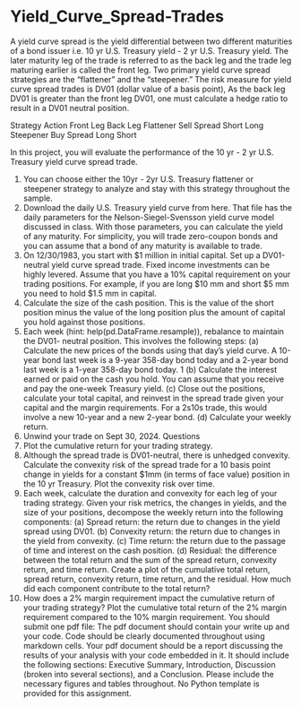 # Yield_Curve_Spread-Trades

A yield curve spread is the yield differential between two different maturities of a bond
issuer i.e. 10 yr U.S. Treasury yield - 2 yr U.S. Treasury yield. The later maturity leg of the
trade is referred to as the back leg and the trade leg maturing earlier is called the front leg.
Two primary yield curve spread strategies are the “flattener” and the “steepener.” The risk
measure for yield curve spread trades is DV01 (dollar value of a basis point), As the back
leg DV01 is greater than the front leg DV01, one must calculate a hedge ratio to result in a
DV01 neutral position.

Strategy Action Front Leg Back Leg
Flattener Sell Spread Short Long
Steepener Buy Spread Long Short

In this project, you will evaluate the performance of the 10 yr - 2 yr U.S. Treasury yield
curve spread trade.
1. You can choose either the 10yr - 2yr U.S. Treasury flattener or steepener strategy to
analyze and stay with this strategy throughout the sample.
2. Download the daily U.S. Treasury yield curve from here. That file has the daily
parameters for the Nelson-Siegel-Svensson yield curve model discussed in class. With
those parameters, you can calculate the yield of any maturity. For simplicity, you will
trade zero-coupon bonds and you can assume that a bond of any maturity is available
to trade.
3. On 12/30/1983, you start with $1 million in initial capital. Set up a DV01-neutral
yield curve spread trade. Fixed income investments can be highly levered. Assume
that you have a 10% capital requirement on your trading positions. For example, if
you are long $10 mm and short $5 mm you need to hold $1.5 mm in capital.
4. Calculate the size of the cash position. This is the value of the short position minus the
value of the long position plus the amount of capital you hold against those positions.
5. Each week (hint: help(pd.DataFrame.resample)), rebalance to maintain the DV01-
neutral position. This involves the following steps:
(a) Calculate the new prices of the bonds using that day’s yield curve. A 10-year
bond last week is a 9-year 358-day bond today and a 2-year bond last week is a
1-year 358-day bond today.
1
(b) Calculate the interest earned or paid on the cash you hold. You can assume that
you receive and pay the one-week Treasury yield.
(c) Close out the positions, calculate your total capital, and reinvest in the spread
trade given your capital and the margin requirements. For a 2s10s trade, this
would involve a new 10-year and a new 2-year bond.
(d) Calculate your weekly return.
6. Unwind your trade on Sept 30, 2024.
Questions
1. Plot the cumulative return for your trading strategy.
2. Although the spread trade is DV01-neutral, there is unhedged convexity. Calculate the
convexity risk of the spread trade for a 10 basis point change in yields for a constant
$1mm (in terms of face value) position in the 10 yr Treasury. Plot the convexity risk
over time.
3. Each week, calculate the duration and convexity for each leg of your trading strategy.
Given your risk metrics, the changes in yields, and the size of your positions, decompose
the weekly return into the following components:
(a) Spread return: the return due to changes in the yield spread using DV01.
(b) Convexity return: the return due to changes in the yield from convexity.
(c) Time return: the return due to the passage of time and interest on the cash
position.
(d) Residual: the difference between the total return and the sum of the spread return,
convexity return, and time return.
Create a plot of the cumulative total return, spread return, convexity return, time
return, and the residual. How much did each component contribute to the total return?
4. How does a 2% margin requirement impact the cumulative return of your trading
strategy? Plot the cumulative total return of the 2% margin requirement compared to
the 10% margin requirement.
You should submit one pdf file: The pdf document should contain your write up and your
code. Code should be clearly documented throughout using markdown cells.
Your pdf document should be a report discussing the results of your analysis with your
code embedded in it. It should include the following sections: Executive Summary, Introduction,
Discussion (broken into several sections), and a Conclusion. Please include the
necessary figures and tables throughout. No Python template is provided for this assignment.
